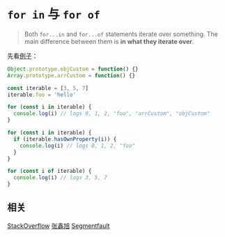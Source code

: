 # `for in` 与 `for of`

> Both `for...in` and `for...of` statements iterate over something. The main difference between them is **in what they iterate over**.

先看[例子](https://developer.mozilla.org/en-US/docs/Web/JavaScript/Reference/Statements/for...of#Difference_between_for...of_and_for...in)：

```js
Object.prototype.objCustom = function() {}
Array.prototype.arrCustom = function() {}

const iterable = [3, 5, 7]
iterable.foo = 'hello'

for (const i in iterable) {
  console.log(i) // logs 0, 1, 2, "foo", "arrCustom", "objCustom"
}

for (const i in iterable) {
  if (iterable.hasOwnProperty(i)) {
    console.log(i) // logs 0, 1, 2, "foo"
  }
}

for (const i of iterable) {
  console.log(i) // logs 3, 5, 7
}
```

## 相关

[StackOverflow](https://stackoverflow.com/a/34349073)
[张鑫旭](https://www.zhangxinxu.com/wordpress/2018/08/for-in-es6-for-of/)
[Segmentfault](https://segmentfault.com/q/1010000006658882)